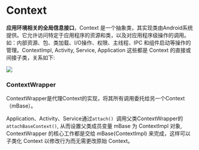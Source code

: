 # Context

**应用环境相关的全局信息接口**，Context 是一个抽象类，其实现类由Android系统提供。它允许访问特定于应用程序的资源和类，以及对应用程序级操作的调用。如：内部资源、包、类加载、I/O操作、权限、主线程、IPC 和组件启动等操作的管理。ContextImpl, Activity, Service, Application 这些都是 Context 的直接或间接子类，关系如下:

![](../images/android/context.jpg)

### ContextWrapper

ContextWrapper是代理Context的实现，将其所有调用委托给另一个Context（mBase）。

Application、Activity、Service通过``attach() ``调用父类ContextWrapper的``attachBaseContext()``, 从而设置父类成员变量 mBase 为 ContextImpl 对象, ContextWrapper 的核心工作都是交给 mBase(ContextImpl) 来完成，这样可以子类化 Context 以修改行为而无需更改原始 Context。

































